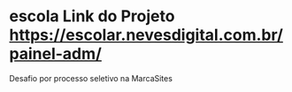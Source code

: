# escola Link do Projeto https://escolar.nevesdigital.com.br/painel-adm/
Desafio por processo seletivo na MarcaSites
